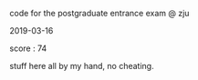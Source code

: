 code for the postgraduate entrance exam @ zju

2019-03-16 

score : 74

stuff here all by my hand, no cheating.